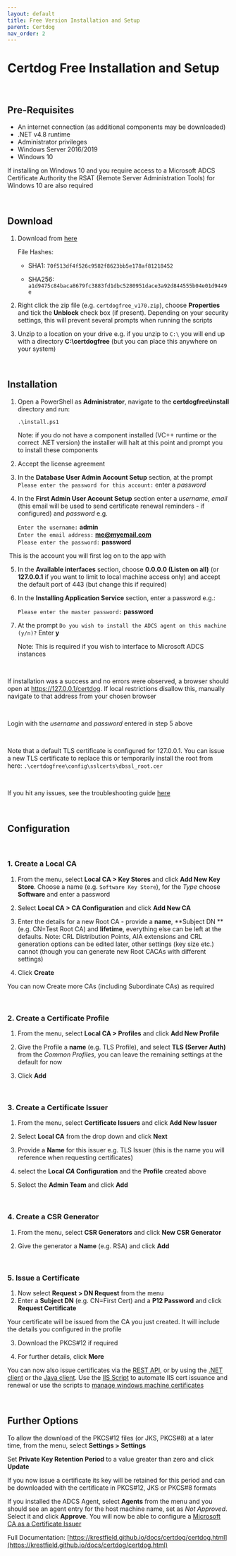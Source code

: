 ```yaml
---
layout: default
title: Free Version Installation and Setup
parent: Certdog
nav_order: 2
---
```


# Certdog Free Installation and Setup

 <br>

## Pre-Requisites

* An internet connection (as additional components may be downloaded)
* .NET v4.8 runtime
* Administrator privileges  
* Windows Server 2016/2019
* Windows 10

If installing on Windows 10 and you require access to a Microsoft ADCS Certificate Authority the RSAT (Remote Server Administration Tools) for Windows 10 are also required

<br>

## Download

1. Download from [here](https://krestfield.s3.eu-west-2.amazonaws.com/certdog/certdogfree_v170.zip)

   File Hashes:

   * SHA1: ``70f513df4f526c9582f8623bb5e178af81218452``

   * SHA256: ``a1d9475c84baca8679fc3883fd1dbc5280951dace3a92d844555b04e01d9449e``

     

2. Right click the zip file (e.g. ``certdogfree_v170.zip``), choose **Properties** and tick the **Unblock** check box (if present). Depending on your security settings, this will prevent several prompts when running the scripts  

3. Unzip to a location on your drive e.g. if you unzip to ``C:\`` you will end up with a directory **C:\certdogfree** (but you can place this anywhere on your system)

<br>

## Installation

1. Open a PowerShell as **Administrator**, navigate to the **certdogfree\install** directory and run:

   ``.\install.ps1``

   Note: if you do not have a component installed (VC++ runtime or the correct .NET version) the installer will halt at this point and prompt you to install these components

2. Accept the license agreement

3. In the **Database User Admin Account Setup** section, at the prompt `Please enter the password for this account:` enter a *password*

4. In the **First Admin User Account Setup** section enter a *username*, *email* (this email will be used to send certificate renewal reminders - if configured) and *password* e.g.

   ``Enter the username:`` **admin**  
   ``Enter the email address:`` **me@myemail.com**  
   ``Please enter the password:`` **password**    

​       This is the account you will first log on to the app with    

5. In the **Available interfaces** section, choose **0.0.0.0 (Listen on all)** (or **127.0.0.1** if you want to limit to local machine access only) and accept the default port of 443 (but change this if required)

6. In the **Installing Application Service** section, enter a password e.g.:

   ``Please enter the master password:`` **password**
7. At the prompt ``Do you wish to install the ADCS agent on this machine (y/n)?`` Enter **y**

    Note: This is required if you wish to interface to Microsoft ADCS instances

<br>

If installation was a success and no errors were observed, a browser should open at https://127.0.0.1/certdog. If local restrictions disallow this, manually navigate to that address from your chosen browser

<br>

Login with the *username* and *password* entered in step 5 above

<br>

Note that a default TLS certificate is configured for 127.0.0.1. You can issue a new TLS certificate to replace this or temporarily install the root from here: ``.\certdogfree\config\sslcerts\dbssl_root.cer`` 

<br>

If you hit any issues, see the troubleshooting guide [here](install_troubleshooting.html)

<br>

## Configuration

<br>

### 1. Create a Local CA

1. From the menu, select **Local CA > Key Stores** and click **Add New Key Store**. Choose a name (e.g. ``Software Key Store``), for the *Type* choose **Software** and enter a password

2. Select **Local CA > CA Configuration** and click **Add New CA**

3. Enter the details for a new Root CA - provide a **name**, **Subject DN **(e.g. CN=Test Root CA) and **lifetime**, everything else can be left at the defaults. Note: CRL Distribution Points, AIA extensions and CRL generation options can be edited later, other settings (key size etc.) cannot (though you can generate new  Root CACAs with different settings)

4. Click **Create**

You can now Create more CAs (including Subordinate CAs) as required

<br>


### 2. Create a Certificate Profile

1. From the menu, select **Local CA > Profiles** and click **Add New Profile**

2. Give the Profile a **name** (e.g. TLS Profile), and select **TLS (Server Auth)** from the *Common Profiles*, you can leave the remaining settings at the default for now

4. Click **Add**

<br>

### 3. Create a Certificate Issuer

1. From the menu, select **Certificate Issuers** and click **Add New Issuer**

2. Select **Local CA** from the drop down and click **Next**

3. Provide a **Name** for this issuer e.g. TLS Issuer (this is the name you will reference when requesting certificates)

4. select the **Local *CA* Configuration** and the **Profile** created above

5. Select the **Admin Team** and click **Add**

<br>

### 4. Create a CSR Generator
1. From the menu, select **CSR Generators** and click **New CSR Generator**

2. Give the generator a **Name** (e.g. RSA) and click **Add**

<br>

### 5. Issue a Certificate
1. Now select **Request > DN Request** from the menu
2. Enter a **Subject DN** (e.g. CN=First Cert) and a **P12 Password** and click **Request Certificate**  

Your certificate will be issued from the CA you just created. It will include the details you configured in the profile

3. Download the PKCS#12 if required  

4. For further details, click **More**  

You can now also issue certificates via the [REST API](rest_api_overview.html), or by using the [.NET client](https://github.com/krestfield/certdog-dotnet-client) or the [Java client](https://github.com/krestfield/certdog-java-client). Use the [IIS Script](https://github.com/krestfield/certdog-iis) to automate IIS cert issuance and renewal or use the scripts to [manage windows machine certificates](https://github.com/krestfield/certdog-cert)

<br>

## Further Options
To allow the download of the PKCS#12 files (or JKS, PKCS#8) at a later time, from the menu, select **Settings > Settings**

Set **Private Key Retention Period** to a value greater than zero and click **Update**

If you now issue a certificate its key will be retained for this period and can be downloaded with the certificate in PKCS#12, JKS or PKCS#8 formats



If you installed the ADCS Agent, select **Agents** from the menu and you should see an agent entry for the host machine name, set as *Not Approved*. Select it and click **Approve**. You will now be able to configure a [Microsoft CA as a Certificate Issuer](create_adcs_certificate_issuer.html)



Full Documentation: [https://krestfield.github.io/docs/certdog/certdog.html](https://krestfield.github.io/docs/certdog/certdog.html)

